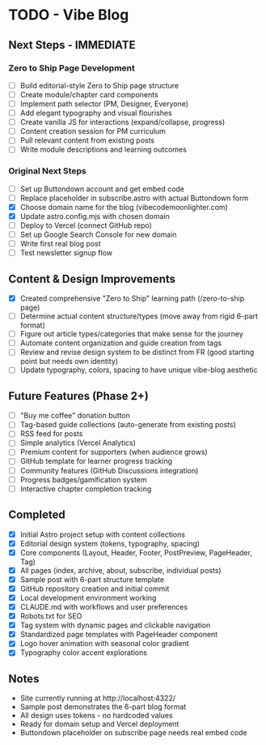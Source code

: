 # TODO - Vibe Blog

## Next Steps - IMMEDIATE

### Zero to Ship Page Development
- [ ] Build editorial-style Zero to Ship page structure
- [ ] Create module/chapter card components
- [ ] Implement path selector (PM, Designer, Everyone)
- [ ] Add elegant typography and visual flourishes
- [ ] Create vanilla JS for interactions (expand/collapse, progress)
- [ ] Content creation session for PM curriculum
- [ ] Pull relevant content from existing posts
- [ ] Write module descriptions and learning outcomes

### Original Next Steps
- [ ] Set up Buttondown account and get embed code
- [ ] Replace placeholder in subscribe.astro with actual Buttondown form
- [x] Choose domain name for the blog (vibecodemoonlighter.com)
- [x] Update astro.config.mjs with chosen domain
- [ ] Deploy to Vercel (connect GitHub repo)
- [ ] Set up Google Search Console for new domain
- [ ] Write first real blog post
- [ ] Test newsletter signup flow

## Content & Design Improvements

- [x] Created comprehensive "Zero to Ship" learning path (/zero-to-ship page)
- [ ] Determine actual content structure/types (move away from rigid 6-part format)
- [ ] Figure out article types/categories that make sense for the journey
- [ ] Automate content organization and guide creation from tags
- [ ] Review and revise design system to be distinct from FR (good starting point but needs own identity)
- [ ] Update typography, colors, spacing to have unique vibe-blog aesthetic

## Future Features (Phase 2+)

- [ ] "Buy me coffee" donation button
- [ ] Tag-based guide collections (auto-generate from existing posts)
- [ ] RSS feed for posts
- [ ] Simple analytics (Vercel Analytics)
- [ ] Premium content for supporters (when audience grows)
- [ ] GitHub template for learner progress tracking
- [ ] Community features (GitHub Discussions integration)
- [ ] Progress badges/gamification system
- [ ] Interactive chapter completion tracking

## Completed

- [x] Initial Astro project setup with content collections
- [x] Editorial design system (tokens, typography, spacing)
- [x] Core components (Layout, Header, Footer, PostPreview, PageHeader, Tag)
- [x] All pages (index, archive, about, subscribe, individual posts)
- [x] Sample post with 6-part structure template
- [x] GitHub repository creation and initial commit
- [x] Local development environment working
- [x] CLAUDE.md with workflows and user preferences
- [x] Robots.txt for SEO
- [x] Tag system with dynamic pages and clickable navigation
- [x] Standardized page templates with PageHeader component
- [x] Logo hover animation with seasonal color gradient
- [x] Typography color accent explorations

## Notes

- Site currently running at http://localhost:4322/
- Sample post demonstrates the 6-part blog format
- All design uses tokens - no hardcoded values
- Ready for domain setup and Vercel deployment
- Buttondown placeholder on subscribe page needs real embed code